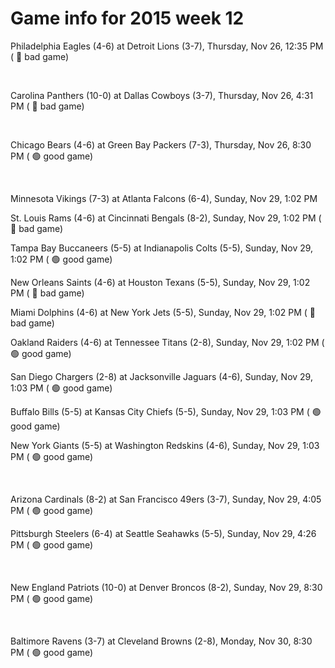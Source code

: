 # Game info for 2015 week 12

Philadelphia Eagles (4-6) at Detroit Lions (3-7), Thursday, Nov 26, 12:35 PM (	:red_circle: bad game)


<br/>

Carolina Panthers (10-0) at Dallas Cowboys (3-7), Thursday, Nov 26, 4:31 PM (	:red_circle: bad game)


<br/>

Chicago Bears (4-6) at Green Bay Packers (7-3), Thursday, Nov 26, 8:30 PM (	:green_circle: good game)


<br/>

Minnesota Vikings (7-3) at Atlanta Falcons (6-4), Sunday, Nov 29, 1:02 PM

St. Louis Rams (4-6) at Cincinnati Bengals (8-2), Sunday, Nov 29, 1:02 PM (	:red_circle: bad game)

Tampa Bay Buccaneers (5-5) at Indianapolis Colts (5-5), Sunday, Nov 29, 1:02 PM (	:green_circle: good game)

New Orleans Saints (4-6) at Houston Texans (5-5), Sunday, Nov 29, 1:02 PM (	:red_circle: bad game)

Miami Dolphins (4-6) at New York Jets (5-5), Sunday, Nov 29, 1:02 PM (	:red_circle: bad game)

Oakland Raiders (4-6) at Tennessee Titans (2-8), Sunday, Nov 29, 1:02 PM (	:green_circle: good game)

San Diego Chargers (2-8) at Jacksonville Jaguars (4-6), Sunday, Nov 29, 1:03 PM (	:green_circle: good game)

Buffalo Bills (5-5) at Kansas City Chiefs (5-5), Sunday, Nov 29, 1:03 PM (	:green_circle: good game)

New York Giants (5-5) at Washington Redskins (4-6), Sunday, Nov 29, 1:03 PM (	:green_circle: good game)


<br/>

Arizona Cardinals (8-2) at San Francisco 49ers (3-7), Sunday, Nov 29, 4:05 PM (	:green_circle: good game)

Pittsburgh Steelers (6-4) at Seattle Seahawks (5-5), Sunday, Nov 29, 4:26 PM (	:green_circle: good game)


<br/>

New England Patriots (10-0) at Denver Broncos (8-2), Sunday, Nov 29, 8:30 PM (	:green_circle: good game)


<br/>

Baltimore Ravens (3-7) at Cleveland Browns (2-8), Monday, Nov 30, 8:30 PM (	:green_circle: good game)

